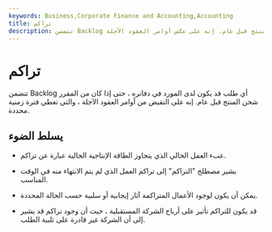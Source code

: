 ```yaml
---
keywords: Business,Corporate Finance and Accounting,Accounting
title: تراكم
description: تتضمن Backlog أي طلب قد يكون لدى المورد في دفاتره ، حتى إذا كان من المقرر شحن المنتج قبل عام. إنه على عكس أوامر العقود الآجلة ،
---
```


# تراكم
تتضمن Backlog أي طلب قد يكون لدى المورد في دفاتره ، حتى إذا كان من المقرر شحن المنتج قبل عام. إنه على النقيض من أوامر العقود الآجلة ، والتي تغطي فترة زمنية محددة.

## يسلط الضوء

- عبء العمل الحالي الذي يتجاوز الطاقة الإنتاجية الحالية عبارة عن تراكم.

- يشير مصطلح "التراكم" إلى تراكم العمل الذي لم يتم الانتهاء منه في الوقت المناسب.

- يمكن أن يكون لوجود الأعمال المتراكمة آثار إيجابية أو سلبية حسب الحالة المحددة.

- قد يكون للتراكم تأثير على أرباح الشركة المستقبلية ، حيث أن وجود تراكم قد يشير إلى أن الشركة غير قادرة على تلبية الطلب.

